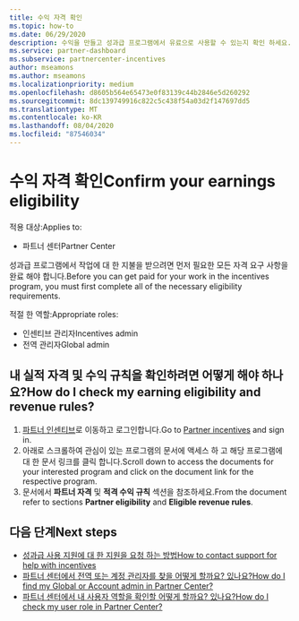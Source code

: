 ```yaml
---
title: 수익 자격 확인
ms.topic: how-to
ms.date: 06/29/2020
description: 수익을 만들고 성과급 프로그램에서 유료으로 사용할 수 있는지 확인 하세요.
ms.service: partner-dashboard
ms.subservice: partnercenter-incentives
author: mseamons
ms.author: mseamons
ms.localizationpriority: medium
ms.openlocfilehash: d8605b564e65473e0f83139c44b2846e5d260292
ms.sourcegitcommit: 8dc139749916c822c5c438f54a03d2f147697dd5
ms.translationtype: MT
ms.contentlocale: ko-KR
ms.lasthandoff: 08/04/2020
ms.locfileid: "87546034"
---
```

# <a name="confirm-your-earnings-eligibility"></a><span data-ttu-id="a1fb4-103">수익 자격 확인</span><span class="sxs-lookup"><span data-stu-id="a1fb4-103">Confirm your earnings eligibility</span></span>

<span data-ttu-id="a1fb4-104">적용 대상:</span><span class="sxs-lookup"><span data-stu-id="a1fb4-104">Applies to:</span></span>

- <span data-ttu-id="a1fb4-105">파트너 센터</span><span class="sxs-lookup"><span data-stu-id="a1fb4-105">Partner Center</span></span>

<span data-ttu-id="a1fb4-106">성과급 프로그램에서 작업에 대 한 지불을 받으려면 먼저 필요한 모든 자격 요구 사항을 완료 해야 합니다.</span><span class="sxs-lookup"><span data-stu-id="a1fb4-106">Before you can get paid for your work in the incentives program, you must first complete all of the necessary eligibility requirements.</span></span>

<span data-ttu-id="a1fb4-107">적절 한 역할:</span><span class="sxs-lookup"><span data-stu-id="a1fb4-107">Appropriate roles:</span></span>

- <span data-ttu-id="a1fb4-108">인센티브 관리자</span><span class="sxs-lookup"><span data-stu-id="a1fb4-108">Incentives admin</span></span>
- <span data-ttu-id="a1fb4-109">전역 관리자</span><span class="sxs-lookup"><span data-stu-id="a1fb4-109">Global admin</span></span>

## <a name="how-do-i-check-my-earning-eligibility-and-revenue-rules"></a><span data-ttu-id="a1fb4-110">내 실적 자격 및 수익 규칙을 확인하려면 어떻게 해야 하나요?</span><span class="sxs-lookup"><span data-stu-id="a1fb4-110">How do I check my earning eligibility and revenue rules?</span></span>

1. <span data-ttu-id="a1fb4-111">[파트너 인센티브](https://partner.microsoft.com/membership/partner-incentives)로 이동하고 로그인합니다.</span><span class="sxs-lookup"><span data-stu-id="a1fb4-111">Go to [Partner incentives](https://partner.microsoft.com/membership/partner-incentives) and sign in.</span></span>
2. <span data-ttu-id="a1fb4-112">아래로 스크롤하여 관심이 있는 프로그램의 문서에 액세스 하 고 해당 프로그램에 대 한 문서 링크를 클릭 합니다.</span><span class="sxs-lookup"><span data-stu-id="a1fb4-112">Scroll down to access the documents for your interested program and click on the document link for the respective program.</span></span>
3. <span data-ttu-id="a1fb4-113">문서에서 **파트너 자격** 및 **적격 수익 규칙** 섹션을 참조하세요.</span><span class="sxs-lookup"><span data-stu-id="a1fb4-113">From the document refer to sections **Partner eligibility** and **Eligible revenue rules**.</span></span>

## <a name="next-steps"></a><span data-ttu-id="a1fb4-114">다음 단계</span><span class="sxs-lookup"><span data-stu-id="a1fb4-114">Next steps</span></span>

- [<span data-ttu-id="a1fb4-115">성과급 사용 지원에 대 한 지원을 요청 하는 방법</span><span class="sxs-lookup"><span data-stu-id="a1fb4-115">How to contact support for help with incentives</span></span>](https://support.microsoft.com/help/4014850)
- [<span data-ttu-id="a1fb4-116">파트너 센터에서 전역 또는 계정 관리자를 찾을 어떻게 할까요? 있나요?</span><span class="sxs-lookup"><span data-stu-id="a1fb4-116">How do I find my Global or Account admin in Partner Center?</span></span>](https://support.microsoft.com/help/4534519)
- [<span data-ttu-id="a1fb4-117">파트너 센터에서 내 사용자 역할을 확인할 어떻게 할까요? 있나요?</span><span class="sxs-lookup"><span data-stu-id="a1fb4-117">How do I check my user role in Partner Center?</span></span>](https://support.microsoft.com/help/4534700)
